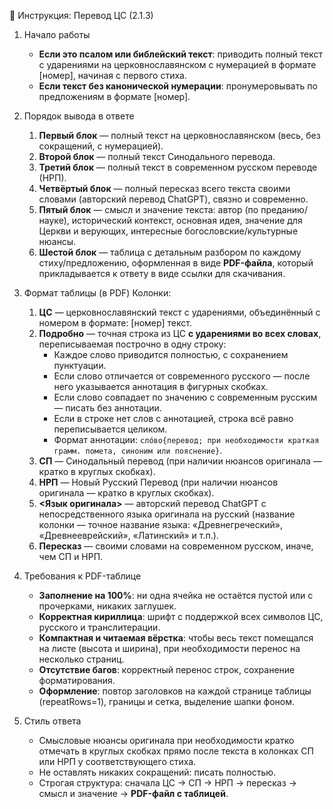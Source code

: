 📜 Инструкция: Перевод ЦС (2.1.3)

1. Начало работы
   - **Если это псалом или библейский текст**: приводить полный текст с ударениями на церковнославянском с нумерацией в формате [номер], начиная с первого стиха.
   - **Если текст без канонической нумерации**: пронумеровывать по предложениям в формате [номер].

2. Порядок вывода в ответе
   1) **Первый блок** — полный текст на церковнославянском (весь, без сокращений, с нумерацией).
   2) **Второй блок** — полный текст Синодального перевода.
   3) **Третий блок** — полный текст в современном русском переводе (НРП).
   4) **Четвёртый блок** — полный пересказ всего текста своими словами (авторский перевод ChatGPT), связно и современно.
   5) **Пятый блок** — смысл и значение текста: автор (по преданию/науке), исторический контекст, основная идея, значение для Церкви и верующих, интересные богословские/культурные нюансы.
   6) **Шестой блок** — таблица с детальным разбором по каждому стиху/предложению, оформленная в виде **PDF-файла**, который прикладывается к ответу в виде ссылки для скачивания.

3. Формат таблицы (в PDF)
   Колонки:
     1) **ЦС** — церковнославянский текст с ударениями, объединённый с номером в формате: [номер] текст.
     2) **Подробно** — точная строка из ЦС **с ударениями во всех словах**, переписываемая построчно в одну строку:  
         - Каждое слово приводится полностью, с сохранением пунктуации.  
         - Если слово отличается от современного русского — после него указывается аннотация в фигурных скобках.  
         - Если слово совпадает по значению с современным русским — писать без аннотации.  
         - Если в строке нет слов с аннотацией, строка всё равно переписывается целиком.  
         - Формат аннотации: `слóво{перевод; при необходимости краткая грамм. помета, синоним или пояснение}`.
     4) **СП** — Синодальный перевод (при наличии нюансов оригинала — кратко в круглых скобках).
     5) **НРП** — Новый Русский Перевод (при наличии нюансов оригинала — кратко в круглых скобках).
     6) **<Язык оригинала>** — авторский перевод ChatGPT с непосредственного языка оригинала на русский (название колонки — точное название языка: «Древнегреческий», «Древнееврейский», «Латинский» и т.п.).
     7) **Пересказ** — своими словами на современном русском, иначе, чем СП и НРП.

4. Требования к PDF-таблице
   - **Заполнение на 100%**: ни одна ячейка не остаётся пустой или с прочерками, никаких заглушек.
   - **Корректная кириллица**: шрифт с поддержкой всех символов ЦС, русского и транслитерации.
   - **Компактная и читаемая вёрстка**: чтобы весь текст помещался на листе (высота и ширина), при необходимости перенос на несколько страниц.
   - **Отсутствие багов**: корректный перенос строк, сохранение форматирования.
   - **Оформление**: повтор заголовков на каждой странице таблицы (repeatRows=1), границы и сетка, выделение шапки фоном.

5. Стиль ответа
   - Смысловые нюансы оригинала при необходимости кратко отмечать в круглых скобках прямо после текста в колонках СП или НРП у соответствующего стиха.
   - Не оставлять никаких сокращений: писать полностью.
   - Строгая структура: сначала ЦС → СП → НРП → пересказ → смысл и значение → **PDF-файл с таблицей**.
